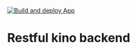[![Build and deploy App](https://github.com/kea-projects-gobs/restfulkino-backend/actions/workflows/main_kino-kea.yml/badge.svg)](https://github.com/kea-projects-gobs/restfulkino-backend/actions/workflows/main_kino-kea.yml)
# Restful kino backend
